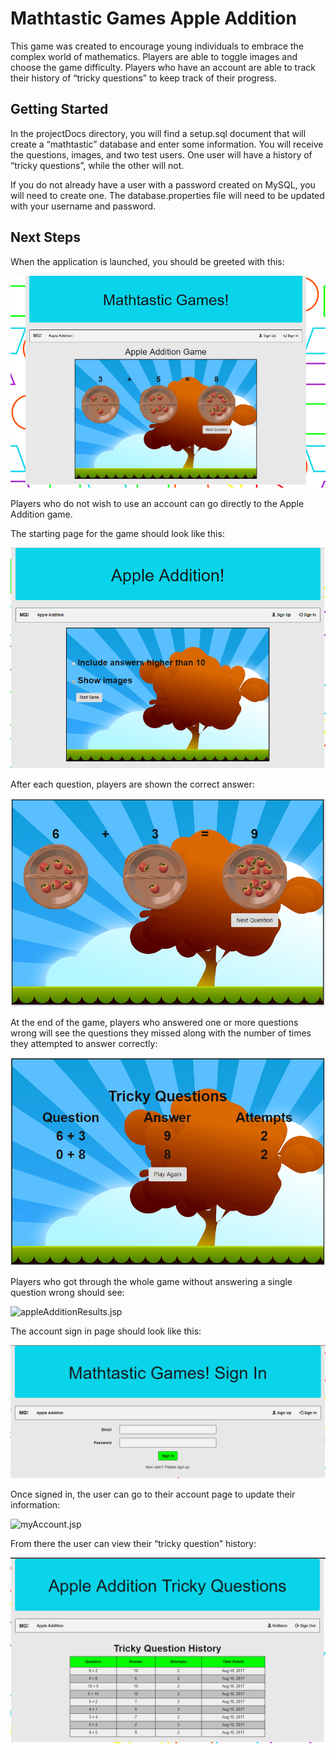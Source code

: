 # Mathtastic Games Apple Addition

This game was created to encourage young individuals to embrace the complex world of mathematics.  Players are able to toggle images and choose the game difficulty.  Players who have an account are able to track their history of “tricky questions” to keep track of their progress.

## Getting Started

In the projectDocs directory, you will find a setup.sql document that will create a “mathtastic” database and enter some information.  You will receive the questions, images, and two test users.  One user will have a history of “tricky questions”, while the other will not.

If you do not already have a user with a password created on MySQL, you will need to create one.
The database.properties file will need to be updated with your username and password.

## Next Steps

When the application is launched, you should be greeted with this:

![index.jsp](/projectDocs/screenshots/index.png)

Players who do not wish to use an account can go directly to the Apple Addition game.

The starting page for the game should look like this: 

![appleAddition.jsp](/projectDocs/screenshots/appleAddition.png)

After each question, players are shown the correct answer:

![appleAdditionAnswer.jsp](/projectDocs/screenshots/appleAdditionAnswer.png)

At the end of the game, players who answered one or more questions wrong will see the questions they missed along with the number of times they attempted to answer correctly:

![appleAdditionResults.jsp](/projectDocs/screenshots/resultsTrickyQuestions.png)

Players who got through the whole game without answering a single question wrong should see:

![appleAdditionResults.jsp](/projectDocs/screenshits/resultsNoTrickyQuestions.png)

The account sign in page should look like this:

![signIn.jsp](/projectDocs/screenshots/signIn.png)

Once signed in, the user can go to their account page to update their information:

![myAccount.jsp](/projectDocs/screenshots/myAcocunt.png)

From there the user can view their “tricky question” history:

![trickyQuestions.jsp](/projectDocs/screenshots/trickyQuestions.png)
